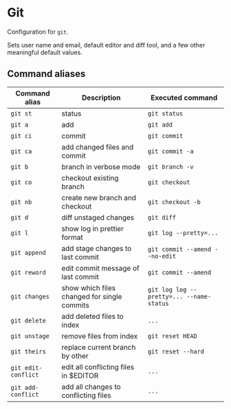 # Git

Configuration for `git`.

Sets user name and email,
default editor and diff tool,
and a few other meaningful default values.


## Command aliases

| Command alias       | Description                                 | Executed command                         |
| ------------------- | ------------------------------------------- | ---------------------------------------- |
| `git st`            | status                                      | `git status`                             |
| `git a`             | add                                         | `git add`                                |
| `git ci`            | commit                                      | `git commit`                             |
| `git ca`            | add changed files and commit                | `git commit -a`                          |
| `git b`             | branch in verbose mode                      | `git branch -v`                          |
| `git co`            | checkout existing branch                    | `git checkout`                           |
| `git nb`            | create new branch and checkout              | `git checkout -b`                        |
| `git d`             | diff unstaged changes                       | `git diff`                               |
| `git l`             | show log in prettier format                 | `git log --pretty=...`                   |
| `git append`        | add stage changes to last commit            | `git commit --amend --no-edit`           |
| `git reword`        | edit commit message of last commit          | `git commit --amend`                     |
| `git changes`       | show which files changed for single commits | `git log log --pretty=... --name-status` |
| `git delete`        | add deleted files to index                  | `...`                                    |
| `git unstage`       | remove files from index                     | `git reset HEAD`                         |
| `git theirs`        | replace current branch by other             | `git reset --hard`                       |
| `git edit-conflict` | edit all conflicting files in $EDITOR       | `...`                                    |
| `git add-conflict`  | add all changes to conflicting files        | `...`                                    |
